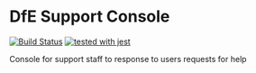 # DfE Support Console
[![Build Status](https://travis-ci.org/DFE-Digital/login.dfe.support.svg?branch=master)](https://travis-ci.org/DFE-Digital/login.dfe.support)
[![tested with jest](https://img.shields.io/badge/tested_with-jest-99424f.svg)](https://github.com/facebook/jest)

Console for support staff to response to users requests for help 
